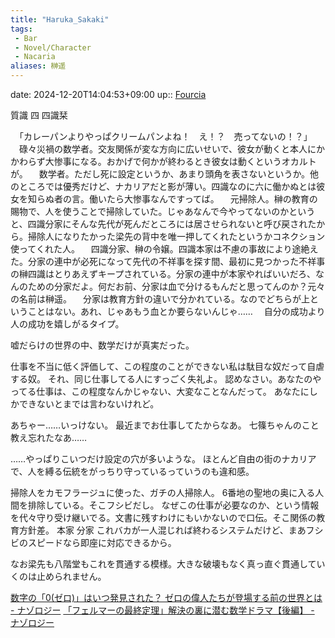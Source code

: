 ```yaml
---
title: "Haruka_Sakaki"
tags:
 - Bar
 - Novel/Character
 - Nacaria
aliases: 榊遥
---
```


date: 2024-12-20T14:04:53+09:00
up:: [Fourcia](Fourcia.md)

質識
四
四識栞




　「カレーパンよりやっぱクリームパンよね！　え！？　売ってないの！？」
　碌々災禍の数学者。交友関係が変な方向に広いせいで、彼女が動くと本人にかかわらず大惨事になる。おかげで何かが終わるとき彼女は動くというオカルトが。
　数学者。ただし死に設定というか、あまり頭角を表さないというか。他のところでは優秀だけど、ナカリアだと影が薄い。四識なのに六に働かぬとは彼女を知らぬ者の言。働いたら大惨事なんですってば。
　元掃除人。榊の教育の賜物で、人を使うことで掃除していた。じゃあなんで今やってないのかというと、四識分家にそんな先代が死んだところには居させられないと呼び戻されたから。掃除人になりたかった梁先の背中を唯一押してくれたというかコネクション使ってくれた人。
　四識分家、榊の令嬢。四識本家は不慮の事故により途絶えた。分家の連中が必死になって先代の不祥事を探す間、最初に見つかった不祥事の榊四識はとりあえずキープされている。分家の連中が本家やればいいだろ、なんのための分家だよ。何だお前、分家は血で分けるもんだと思ってんのか？元々の名前は榊遥。
　分家は教育方針の違いで分かれている。なのでどちらが上ということはない。あれ、じゃあもう血とか要らないんじゃ……
　自分の成功より人の成功を嬉しがるタイプ。


嘘だらけの世界の中、数学だけが真実だった。

仕事を不当に低く評価して、この程度のことができない私は駄目な奴だって自虐する奴。
それ、同じ仕事してる人にすっごく失礼よ。
認めなさい。あなたのやってる仕事は、この程度なんかじゃない、大変なことなんだって。
あなたにしかできないとまでは言わないけれど。



あちゃー……いっけない。
最近までお仕事してたからなあ。
七篠ちゃんのこと教え忘れたなあ……

……やっぱりこいつだけ設定の穴が多いような。
ほとんど自由の街のナカリアで、人を縛る伝統をがっちり守っているっていうのも違和感。



掃除人をカモフラージュに使った、ガチの人掃除人。
6番地の聖地の奥に入る人間を排除している。そこフシビだし。
なぜこの仕事が必要なのか、という情報を代々守り受け継いでる。文書に残すわけにもいかないので口伝。そこ関係の教育方針差。
本家
分家
これバカが一人混じれば終わるシステムだけど、まあフシビのスピードなら即座に対応できるから。

なお梁先も八階堂もこれを貫通する模様。大きな破壊もなく真っ直ぐ貫通していくのは止められません。

[数字の「0(ゼロ)」はいつ発見された？ ゼロの偉人たちが登場する前の世界とは - ナゾロジー](https://nazology.net/archives/75945)
[「フェルマーの最終定理」解決の裏に潜む数学ドラマ【後編】 - ナゾロジー](https://nazology.net/archives/74765)